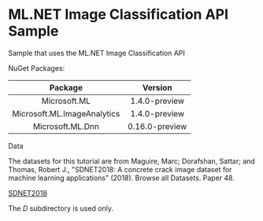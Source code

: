 # ML.NET Image Classification API Sample

Sample that uses the ML.NET Image Classification API

NuGet Packages:

| Package | Version |
| :---: | :---:
Microsoft.ML | 1.4.0-preview
Microsoft.ML.ImageAnalytics | 1.4.0-preview
Microsoft.ML.Dnn | 0.16.0-preview

Data

The datasets for this tutorial are from Maguire, Marc; Dorafshan, Sattar; and Thomas, Robert J., "SDNET2018: A concrete crack image dataset for machine learning applications" (2018). Browse all Datasets. Paper 48.

[SDNET2018](https://digitalcommons.usu.edu/all_datasets/48/)

The *D* subdirectory is used only.